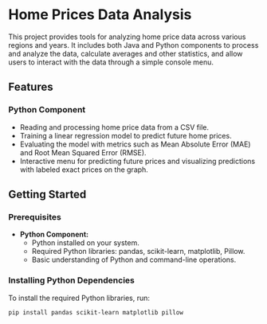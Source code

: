 # Home Prices Data Analysis

This project provides tools for analyzing home price data across various regions and years. It includes both Java and Python components to process and analyze the data, calculate averages and other statistics, and allow users to interact with the data through a simple console menu.

## Features

### Python Component
- Reading and processing home price data from a CSV file.
- Training a linear regression model to predict future home prices.
- Evaluating the model with metrics such as Mean Absolute Error (MAE) and Root Mean Squared Error (RMSE).
- Interactive menu for predicting future prices and visualizing predictions with labeled exact prices on the graph.

## Getting Started

### Prerequisites

- **Python Component:**
  - Python installed on your system.
  - Required Python libraries: pandas, scikit-learn, matplotlib, Pillow.
  - Basic understanding of Python and command-line operations.

### Installing Python Dependencies

To install the required Python libraries, run:
```sh
pip install pandas scikit-learn matplotlib pillow
